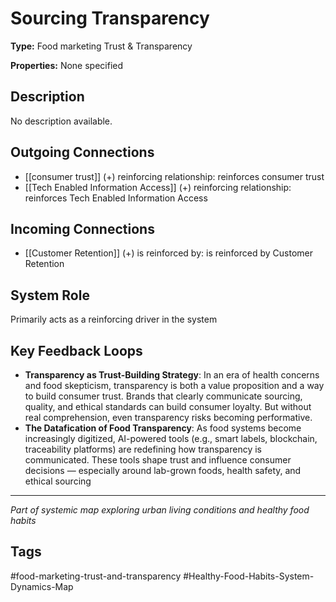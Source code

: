 # Sourcing Transparency

**Type:** Food marketing Trust & Transparency

**Properties:** None specified

## Description
No description available.

## Outgoing Connections
- [[consumer trust]] (+) reinforcing relationship: reinforces consumer trust
- [[Tech Enabled Information Access]] (+) reinforcing relationship: reinforces Tech Enabled Information Access

## Incoming Connections
- [[Customer Retention]] (+) is reinforced by: is reinforced by Customer Retention

## System Role
Primarily acts as a reinforcing driver in the system

## Key Feedback Loops
- **Transparency as   Trust-Building Strategy**: In an era of health concerns and food skepticism, transparency is both a value proposition and a way to build consumer trust. Brands that clearly communicate sourcing, quality, and ethical standards can build consumer loyalty. But without real comprehension, even transparency risks becoming performative.
- **The Datafication of Food Transparency**: As food systems become increasingly digitized, AI-powered tools (e.g., smart labels, blockchain, traceability platforms) are redefining how transparency is communicated. These tools shape trust and influence consumer decisions — especially around lab-grown foods, health safety, and ethical sourcing

---
*Part of systemic map exploring urban living conditions and healthy food habits*

## Tags
#food-marketing-trust-and-transparency #Healthy-Food-Habits-System-Dynamics-Map
